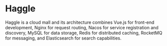 # Haggle

Haggle is a cloud mall and its architecture combines Vue.js for front-end development, Nginx for request routing, Nacos for service registration and discovery, MySQL for data storage, Redis for distributed caching, RocketMQ for messaging, and Elasticsearch for search capabilities.
